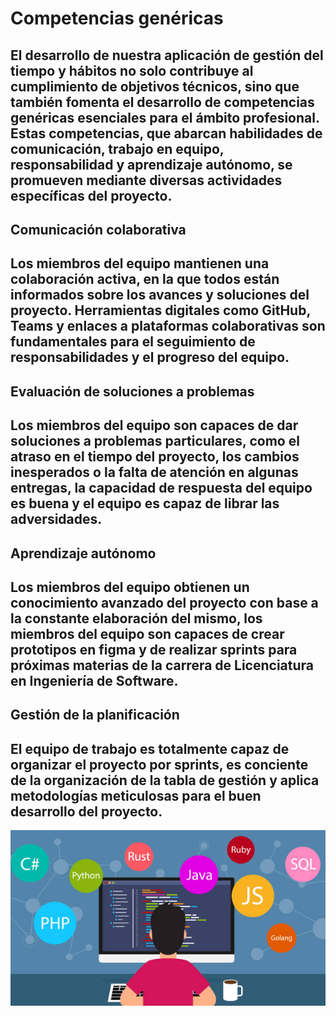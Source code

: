 Competencias genéricas
=============
El desarrollo de nuestra aplicación de gestión del tiempo y hábitos no solo contribuye al cumplimiento de objetivos técnicos, sino que también fomenta el desarrollo de competencias genéricas esenciales para el ámbito profesional. Estas competencias, que abarcan habilidades de comunicación, trabajo en equipo, responsabilidad y aprendizaje autónomo, se promueven mediante diversas actividades específicas del proyecto.
---
## Comunicación colaborativa
Los miembros del equipo mantienen una colaboración activa, en la que todos están informados sobre los avances y soluciones del proyecto. Herramientas digitales como GitHub, Teams y enlaces a plataformas colaborativas son fundamentales para el seguimiento de responsabilidades y el progreso del equipo.
---
## Evaluación de soluciones a problemas
Los miembros del equipo son capaces de dar soluciones a problemas particulares, como el atraso en el tiempo del proyecto, los cambios inesperados o la falta de atención en algunas entregas, la capacidad de respuesta del equipo es buena y el equipo es capaz de librar las adversidades.
---
## Aprendizaje autónomo
Los miembros del equipo obtienen un conocimiento avanzado del proyecto con base a la constante elaboración del mismo, los miembros del equipo son capaces de crear prototipos en figma y de realizar sprints para próximas materias de la carrera de Licenciatura en Ingeniería de Software.
---
## Gestión de la planificación 
El equipo de trabajo es totalmente capaz de organizar el proyecto por sprints, es conciente de la organización de la tabla de gestión y aplica metodologías meticulosas para el buen desarrollo del proyecto.
---
![Equipo de trabajo](https://github.com/raul-baul/Proyecto-Block-N/blob/Primera-entrega/Assets/Software%20profesionista.jpg)
